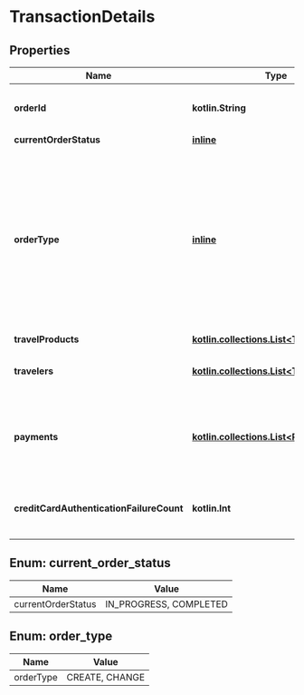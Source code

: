 
# TransactionDetails

## Properties
Name | Type | Description | Notes
------------ | ------------- | ------------- | -------------
**orderId** | **kotlin.String** | Unique identifier assigned to the order by the partner. &#x60;order_id&#x60; is specific to the partner namespace. | 
**currentOrderStatus** | [**inline**](#CurrentOrderStatus) | Status of the order. | 
**orderType** | [**inline**](#OrderType) | Type of order. Possible &#x60;order_types&#x60;.  &#x60;CREATE&#x60; - Initial type of a brand new order.  &#x60;CHANGE&#x60; - If a &#x60;OrderPurchaseScreenRequest&#x60; has already been submitted for the initial booking with &#x60;order_type &#x3D; CREATE&#x60;, but has now been modified and partner wishes to resubmit for Fraud screening then the &#x60;order_type &#x3D; CHANGE&#x60;. Examples of changes that are supported are changes made to &#x60;check-in/checkout dates&#x60; or &#x60;price of a TravelProduct&#x60;.  | 
**travelProducts** | [**kotlin.collections.List&lt;TravelProduct&gt;**](TravelProduct.md) |  | 
**travelers** | [**kotlin.collections.List&lt;Traveler&gt;**](Traveler.md) | Individuals who are part of the travel party for the order. At minimum there must be at least &#x60;1&#x60; traveler. | 
**payments** | [**kotlin.collections.List&lt;Payment&gt;**](Payment.md) | List of the form(s) of payment being used to purchase the order.  One or more forms of payment can be used within an order. Information gathered will be specific to the form of payment. | 
**creditCardAuthenticationFailureCount** | **kotlin.Int** | Total authentication failure count for given credit card. Authentication failures happen when a cardholder enters their card information incorrectly. |  [optional]


<a name="CurrentOrderStatus"></a>
## Enum: current_order_status
Name | Value
---- | -----
currentOrderStatus | IN_PROGRESS, COMPLETED


<a name="OrderType"></a>
## Enum: order_type
Name | Value
---- | -----
orderType | CREATE, CHANGE



